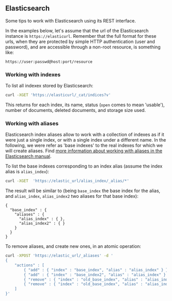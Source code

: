 ## Elasticsearch

Some tips to work with Elasticsearch using its REST interface.

In the examples below, let's assume that the url of the Elasticsearch instance is `https://elasticurl`. Remember that the full format for these urls, when they are protected by simple HTTP authentication (user and password), and are accessible through a non-root resource, is something like:

```
https://user:passwd@host:port/resource
```

### Working with indexes

To list all indexex stored by Elasticsearch:

```bash
curl -XGET 'https://elasticurl/_cat/indices?v'
```

This returns for each index, its name, status (`open` comes to mean 'usable'), number of documents, deleted documents, and storage size used.

### Working with aliases

Elasticsearch index aliases allow to work with a collection of indexes as if it were just a single index, or with a single index under a different name. In the following, we were refer as 'base indexes' to the real indexes for which we will create aliases. Find [more information about working with aliases in the Elasticsearch manual](https://www.elastic.co/guide/en/elasticsearch/guide/current/index-aliases.html).

To list the base indexes corresponding to an index alias (assume the index alias is `alias_index`):

```bash
curl -XGET  'https://elastic_url/alias_index/_alias/*'
```

The result will be similar to (being `base_index` the base index for the alias, and `alias_index`, `alias_index2` two aliases for that base index):

```
{
  "base_index" : {
    "aliases" : {
      "alias_index" : { },
      "alias_index2" : { }
    }
  }
}
```

To remove aliases, and create new ones, in an atomic operation:

```bash
curl -XPOST 'https://elastic_url/_aliases' -d '
{
    "actions" : [
        { "add" : { "index" : "base_index", "alias" : "alias_index" } },
        { "add" : { "index" : "base_index2", "alias" : "alias_index" } },
        { "remove" : { "index" : "old_base_index", "alias" : "alias_index" } },
        { "remove" : { "index" : "old_base_index", "alias" : "alias_index" } }
    ]
}'
```

